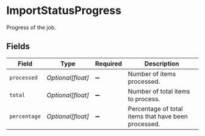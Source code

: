 # ImportStatusProgress

Progress of the job.


## Fields

| Field                                               | Type                                                | Required                                            | Description                                         |
| --------------------------------------------------- | --------------------------------------------------- | --------------------------------------------------- | --------------------------------------------------- |
| `processed`                                         | *Optional[float]*                                   | :heavy_minus_sign:                                  | Number of items processed.                          |
| `total`                                             | *Optional[float]*                                   | :heavy_minus_sign:                                  | Number of total items to process.                   |
| `percentage`                                        | *Optional[float]*                                   | :heavy_minus_sign:                                  | Percentage of total items that have been processed. |